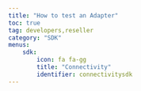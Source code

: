 ```yaml
---
title: "How to test an Adapter"
toc: true
tag: developers,reseller
category: "SDK"
menus:
    sdk: 
        icon: fa fa-gg
        title: "Connectivity"
        identifier: connectivitysdk    
---
```

